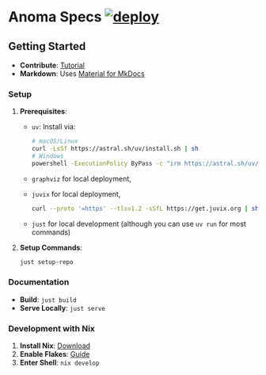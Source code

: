 # Anoma Specs [![deploy](https://github.com/anoma/nspec/actions/workflows/deploy.yml/badge.svg)](https://github.com/anoma/nspec/actions/workflows/deploy.yml)

<!-- --8<-- [start:all]-- -->

## Getting Started

- **Contribute**: [Tutorial](https://specs.anoma.net/latest/tutorial/index.html)
- **Markdown**: Uses [Material for MkDocs](https://squidfunk.github.io/mkdocs-material/reference/)

### Setup

1. **Prerequisites**:

   - `uv`: Install via:
   
     ```bash
     # macOS/Linux
     curl -LsSf https://astral.sh/uv/install.sh | sh
     # Windows
     powershell -ExecutionPolicy ByPass -c "irm https://astral.sh/uv/install.ps1 | iex"
     ```
   - `graphviz` for local deployment,

   - `juvix` for local deployment,

     ```bash
     curl --proto '=https' --tlsv1.2 -sSfL https://get.juvix.org | sh
     ```
   - `just` for local development (although you can use `uv run` for most commands)

2. **Setup Commands**:

    ```bash
    just setup-repo
    ```

### Documentation

- **Build**: `just build`
- **Serve Locally**: `just serve`

### Development with Nix

1. **Install Nix**: [Download](https://nixos.org/download/)
2. **Enable Flakes**: [Guide](https://nixos.wiki/wiki/flakes)
3. **Enter Shell**: `nix develop`

<!-- --8<-- [end:all]-- -->
